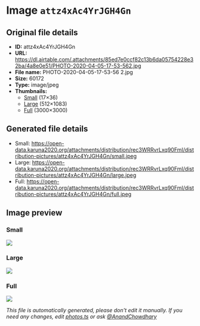 # Image `attz4xAc4YrJGH4Gn`

## Original file details

- **ID:** attz4xAc4YrJGH4Gn
- **URL:** https://dl.airtable.com/.attachments/85ed7e0ccf82c13b6da05754228e32ba/4a8e0e51/PHOTO-2020-04-05-17-53-562.jpg
- **File name:** PHOTO-2020-04-05-17-53-56 2.jpg
- **Size:** 60172
- **Type:** image/jpeg
- **Thumbnails:**
  - [Small](https://dl.airtable.com/.attachmentThumbnails/01b435e93c3cbfcd6e8aeb730186d845/1bed4360) (17×36)
  - [Large](https://dl.airtable.com/.attachmentThumbnails/3dbafe72194068898c70ee38a9671dde/adc4b42c) (512×1083)
  - [Full](https://dl.airtable.com/.attachmentThumbnails/8f6682f7ba9a7d683ff6912ec5a31193/35715d9c) (3000×3000)

## Generated file details

- Small: https://open-data.karuna2020.org/attachments/distribution/rec3WRRvrLxq90FmI/distribution-pictures/attz4xAc4YrJGH4Gn/small.jpeg
- Large: https://open-data.karuna2020.org/attachments/distribution/rec3WRRvrLxq90FmI/distribution-pictures/attz4xAc4YrJGH4Gn/large.jpeg
- Full: https://open-data.karuna2020.org/attachments/distribution/rec3WRRvrLxq90FmI/distribution-pictures/attz4xAc4YrJGH4Gn/full.jpeg

## Image preview

### Small

![](https://open-data.karuna2020.org/attachments/distribution/rec3WRRvrLxq90FmI/distribution-pictures/attz4xAc4YrJGH4Gn/small.jpeg)

### Large

![](https://open-data.karuna2020.org/attachments/distribution/rec3WRRvrLxq90FmI/distribution-pictures/attz4xAc4YrJGH4Gn/large.jpeg)

### Full

![](https://open-data.karuna2020.org/attachments/distribution/rec3WRRvrLxq90FmI/distribution-pictures/attz4xAc4YrJGH4Gn/full.jpeg)

_This file is automatically generated, please don't edit it manually. If you need any changes, edit [photos.ts](/photos.ts) or ask [@AnandChowdhary](https://github.com/AnandChowdhary)_
